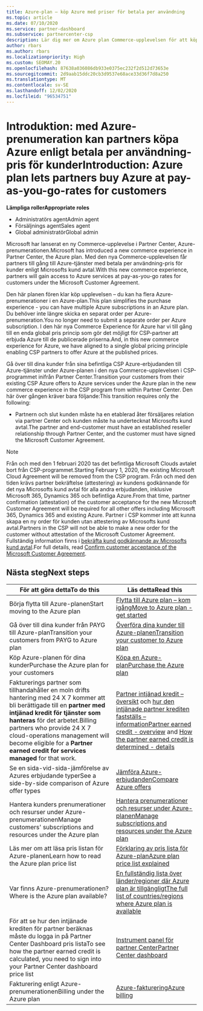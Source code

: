```yaml
---
title: Azure-plan – köp Azure med priser för betala per användning
ms.topic: article
ms.date: 07/10/2020
ms.service: partner-dashboard
ms.subservice: partnercenter-csp
description: Lär dig mer om Azure plan Commerce-upplevelsen för att köpa Azure-tjänster enligt priser enligt principen betala per användning för kunder. Läs även om nya säkerhets krav.
author: rbars
ms.author: rbars
ms.localizationpriority: High
ms.custom: SEOMAY.20
ms.openlocfilehash: 87638a036086db933e0375ec232f2d512d73653e
ms.sourcegitcommit: 2d9aab15ddc20cb3d9537e68ace33d36f7d8a250
ms.translationtype: MT
ms.contentlocale: sv-SE
ms.lasthandoff: 12/02/2020
ms.locfileid: "96534751"
---
```

# <a name="introduction-azure-plan-lets-partners-buy-azure-at-pay-as-you-go-rates-for-customers"></a><span data-ttu-id="73f5b-104">Introduktion: med Azure-prenumeration kan partners köpa Azure enligt betala per användning-pris för kunder</span><span class="sxs-lookup"><span data-stu-id="73f5b-104">Introduction: Azure plan lets partners buy Azure at pay-as-you-go-rates for customers</span></span>

<span data-ttu-id="73f5b-105">**Lämpliga roller**</span><span class="sxs-lookup"><span data-stu-id="73f5b-105">**Appropriate roles**</span></span>

- <span data-ttu-id="73f5b-106">Administratörs agent</span><span class="sxs-lookup"><span data-stu-id="73f5b-106">Admin agent</span></span>
- <span data-ttu-id="73f5b-107">Försäljnings agent</span><span class="sxs-lookup"><span data-stu-id="73f5b-107">Sales agent</span></span>
- <span data-ttu-id="73f5b-108">Global administratör</span><span class="sxs-lookup"><span data-stu-id="73f5b-108">Global admin</span></span>

<span data-ttu-id="73f5b-109">Microsoft har lanserat en ny Commerce-upplevelse i Partner Center, Azure-prenumerationen.</span><span class="sxs-lookup"><span data-stu-id="73f5b-109">Microsoft has introduced a new commerce experience in Partner Center, the Azure plan.</span></span>  <span data-ttu-id="73f5b-110">Med den nya Commerce-upplevelsen får partners till gång till Azure-tjänster med betala per användning-pris för kunder enligt Microsofts kund avtal.</span><span class="sxs-lookup"><span data-stu-id="73f5b-110">With this new commerce experience, partners will gain access to Azure services at pay-as-you-go rates for customers under the Microsoft Customer Agreement.</span></span>

<span data-ttu-id="73f5b-111">Den här planen fören klar köp upplevelsen – du kan ha flera Azure-prenumerationer i en Azure-plan.</span><span class="sxs-lookup"><span data-stu-id="73f5b-111">This plan simplifies the purchase experience - you can have multiple Azure subscriptions in an Azure plan.</span></span> <span data-ttu-id="73f5b-112">Du behöver inte längre skicka en separat order per Azure-prenumeration.</span><span class="sxs-lookup"><span data-stu-id="73f5b-112">You no longer need to submit a separate order per Azure subscription.</span></span> <span data-ttu-id="73f5b-113">I den här nya Commerce Experience för Azure har vi till gång till en enda global pris princip som gör det möjligt för CSP-partner att erbjuda Azure till de publicerade priserna.</span><span class="sxs-lookup"><span data-stu-id="73f5b-113">And, in this new commerce experience for Azure, we have aligned to a single global pricing principle enabling CSP partners to offer Azure at the published prices.</span></span>

<span data-ttu-id="73f5b-114">Gå över till dina kunder från sina befintliga CSP Azure-erbjudanden till Azure-tjänster under Azure-planen i den nya Commerce-upplevelsen i CSP-programmet inifrån Partner Center.</span><span class="sxs-lookup"><span data-stu-id="73f5b-114">Transition your customers from their existing CSP Azure offers to Azure services under the Azure plan in the new commerce experience in the CSP program from within Partner Center.</span></span> <span data-ttu-id="73f5b-115">Den här över gången kräver bara följande:</span><span class="sxs-lookup"><span data-stu-id="73f5b-115">This transition requires only the following:</span></span>

- <span data-ttu-id="73f5b-116">Partnern och slut kunden måste ha en etablerad åter försäljares relation via partner Center och kunden måste ha undertecknat Microsofts kund avtal.</span><span class="sxs-lookup"><span data-stu-id="73f5b-116">The partner and end-customer must have an established reseller relationship through Partner Center, and the customer must have signed the Microsoft Customer Agreement.</span></span>

>[!Note]
><span data-ttu-id="73f5b-117">Från och med den 1 februari 2020 tas det befintliga Microsoft Clouds avtalet bort från CSP-programmet.</span><span class="sxs-lookup"><span data-stu-id="73f5b-117">Starting February 1, 2020, the existing Microsoft Cloud Agreement will be removed from the CSP program.</span></span> <span data-ttu-id="73f5b-118">Från och med den tiden krävs partner bekräftelse (attestering) av kundens godkännande för det nya Microsofts kund avtal för alla andra erbjudanden, inklusive Microsoft 365, Dynamics 365 och befintliga Azure.</span><span class="sxs-lookup"><span data-stu-id="73f5b-118">From that time, partner confirmation (attestation) of the customer acceptance for the new Microsoft Customer Agreement will be required for all other offers including Microsoft 365, Dynamics 365 and existing Azure.</span></span> <span data-ttu-id="73f5b-119">Partner i CSP kommer inte att kunna skapa en ny order för kunden utan attestering av Microsofts kund avtal.</span><span class="sxs-lookup"><span data-stu-id="73f5b-119">Partners in the CSP will not be able to make a new order for the customer without attestation of the Microsoft Customer Agreement.</span></span> <span data-ttu-id="73f5b-120">Fullständig information finns i [bekräfta kund godkännande av Microsofts kund avtal](confirm-customer-agreement.md).</span><span class="sxs-lookup"><span data-stu-id="73f5b-120">For full details, read [Confirm customer acceptance of the Microsoft Customer Agreement](confirm-customer-agreement.md).</span></span>


## <a name="next-steps"></a><span data-ttu-id="73f5b-121">Nästa steg</span><span class="sxs-lookup"><span data-stu-id="73f5b-121">Next steps</span></span>

|<span data-ttu-id="73f5b-122">**För att göra detta**</span><span class="sxs-lookup"><span data-stu-id="73f5b-122">**To do this**</span></span>   |<span data-ttu-id="73f5b-123">**Läs detta**</span><span class="sxs-lookup"><span data-stu-id="73f5b-123">**Read this**</span></span>   |
|------------------|---------------------|
|<span data-ttu-id="73f5b-124">Börja flytta till Azure-planen</span><span class="sxs-lookup"><span data-stu-id="73f5b-124">Start moving to the Azure plan</span></span>|[<span data-ttu-id="73f5b-125">Flytta till Azure plan – kom igång</span><span class="sxs-lookup"><span data-stu-id="73f5b-125">Move to Azure plan - get started</span></span>](azure-plan-get-started.md)
|<span data-ttu-id="73f5b-126">Gå över till dina kunder från PAYG till Azure-plan</span><span class="sxs-lookup"><span data-stu-id="73f5b-126">Transition your customers from PAYG to Azure plan</span></span>|[<span data-ttu-id="73f5b-127">Överföra dina kunder till Azure-planen</span><span class="sxs-lookup"><span data-stu-id="73f5b-127">Transition your customer to Azure plan</span></span>](azure-plan-transition.md)|
|<span data-ttu-id="73f5b-128">Köp Azure-planen för dina kunder</span><span class="sxs-lookup"><span data-stu-id="73f5b-128">Purchase the Azure plan for your customers</span></span>|[<span data-ttu-id="73f5b-129">Köpa en Azure-plan</span><span class="sxs-lookup"><span data-stu-id="73f5b-129">Purchase the Azure plan</span></span>](purchase-azure-plan.md)|
|<span data-ttu-id="73f5b-130">Fakturerings partner som tillhandahåller en moln drifts hantering med 24 X 7 kommer att bli berättigade till en **partner med intjänad kredit för tjänster som hanteras** för det arbetet.</span><span class="sxs-lookup"><span data-stu-id="73f5b-130">Billing partners who provide 24 X 7 cloud-operations management will become eligible for a **Partner earned credit for services managed** for that work.</span></span>|<span data-ttu-id="73f5b-131">[Partner intjänad kredit – översikt](partner-earned-credit.md) och [hur den intjänade partner krediten fastställs – information](partner-earned-credit-explanation.md)</span><span class="sxs-lookup"><span data-stu-id="73f5b-131">[Partner earned credit - overview](partner-earned-credit.md) and [How the partner earned credit is determined - details](partner-earned-credit-explanation.md)</span></span>|
|<span data-ttu-id="73f5b-132">Se en sida-vid-sida-jämförelse av Azures erbjudande typer</span><span class="sxs-lookup"><span data-stu-id="73f5b-132">See a side-by-side comparison of Azure offer types</span></span>|[<span data-ttu-id="73f5b-133">Jämföra Azure-erbjudanden</span><span class="sxs-lookup"><span data-stu-id="73f5b-133">Compare Azure offers</span></span>](compare-azure-offers.md)|
|<span data-ttu-id="73f5b-134">Hantera kunders prenumerationer och resurser under Azure-prenumerationen</span><span class="sxs-lookup"><span data-stu-id="73f5b-134">Manage customers' subscriptions and resources under the Azure plan</span></span>|[<span data-ttu-id="73f5b-135">Hantera prenumerationer och resurser under Azure-planen</span><span class="sxs-lookup"><span data-stu-id="73f5b-135">Manage subscriptions and resources under the Azure plan</span></span>](azure-plan-manage.md)|
|<span data-ttu-id="73f5b-136">Läs mer om att läsa pris listan för Azure-planen</span><span class="sxs-lookup"><span data-stu-id="73f5b-136">Learn how to read the Azure plan price list</span></span>   |[<span data-ttu-id="73f5b-137">Förklaring av pris lista för Azure-plan</span><span class="sxs-lookup"><span data-stu-id="73f5b-137">Azure plan price list explained</span></span>](azure-plan-price-list.md)|
|<span data-ttu-id="73f5b-138">Var finns Azure-prenumerationen?</span><span class="sxs-lookup"><span data-stu-id="73f5b-138">Where is the Azure plan available?</span></span>|[<span data-ttu-id="73f5b-139">En fullständig lista över länder/regioner där Azure plan är tillgängligt</span><span class="sxs-lookup"><span data-stu-id="73f5b-139">The full list of countries/regions where Azure plan is available</span></span>](https://query.prod.cms.rt.microsoft.com/cms/api/am/binary/RE3QN0x)
|<span data-ttu-id="73f5b-140">För att se hur den intjänade krediten för partner beräknas måste du logga in på Partner Center Dashboard pris lista</span><span class="sxs-lookup"><span data-stu-id="73f5b-140">To see how the partner earned credit is calculated, you need to sign into your Partner Center dashboard price list</span></span>|[<span data-ttu-id="73f5b-141">Instrument panel för partner Center</span><span class="sxs-lookup"><span data-stu-id="73f5b-141">Partner Center dashboard</span></span>](https://partner.microsoft.com/dashboard/home)|
|<span data-ttu-id="73f5b-142">Fakturering enligt Azure-prenumerationen</span><span class="sxs-lookup"><span data-stu-id="73f5b-142">Billing under the Azure plan</span></span>|[<span data-ttu-id="73f5b-143">Azure-fakturering</span><span class="sxs-lookup"><span data-stu-id="73f5b-143">Azure billing</span></span>](azure-plan-billing.md)|
